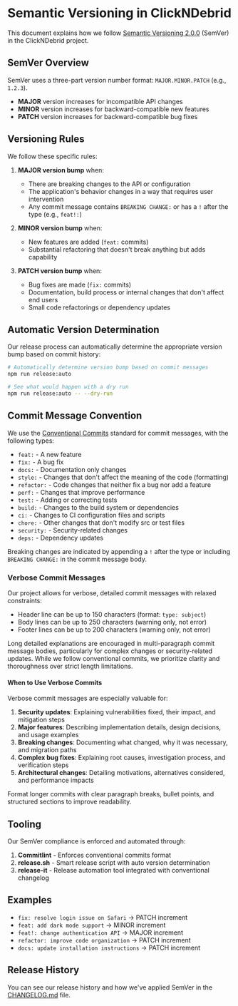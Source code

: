 # Semantic Versioning in ClickNDebrid

This document explains how we follow [Semantic Versioning 2.0.0](https://semver.org/) (SemVer) in the ClickNDebrid project.

## SemVer Overview

SemVer uses a three-part version number format: `MAJOR.MINOR.PATCH` (e.g., `1.2.3`).

- **MAJOR** version increases for incompatible API changes
- **MINOR** version increases for backward-compatible new features
- **PATCH** version increases for backward-compatible bug fixes

## Versioning Rules

We follow these specific rules:

1. **MAJOR version bump** when:

   - There are breaking changes to the API or configuration
   - The application's behavior changes in a way that requires user intervention
   - Any commit message contains `BREAKING CHANGE:` or has a `!` after the type (e.g., `feat!:`)

2. **MINOR version bump** when:

   - New features are added (`feat:` commits)
   - Substantial refactoring that doesn't break anything but adds capability

3. **PATCH version bump** when:
   - Bug fixes are made (`fix:` commits)
   - Documentation, build process or internal changes that don't affect end users
   - Small code refactorings or dependency updates

## Automatic Version Determination

Our release process can automatically determine the appropriate version bump based on commit history:

```bash
# Automatically determine version bump based on commit messages
npm run release:auto

# See what would happen with a dry run
npm run release:auto -- --dry-run
```

## Commit Message Convention

We use the [Conventional Commits](https://www.conventionalcommits.org/) standard for commit messages, with the following types:

- `feat:` - A new feature
- `fix:` - A bug fix
- `docs:` - Documentation only changes
- `style:` - Changes that don't affect the meaning of the code (formatting)
- `refactor:` - Code changes that neither fix a bug nor add a feature
- `perf:` - Changes that improve performance
- `test:` - Adding or correcting tests
- `build:` - Changes to the build system or dependencies
- `ci:` - Changes to CI configuration files and scripts
- `chore:` - Other changes that don't modify src or test files
- `security:` - Security-related changes
- `deps:` - Dependency updates

Breaking changes are indicated by appending a `!` after the type or including `BREAKING CHANGE:` in the commit message body.

### Verbose Commit Messages

Our project allows for verbose, detailed commit messages with relaxed constraints:

- Header line can be up to 150 characters (format: `type: subject`)
- Body lines can be up to 250 characters (warning only, not error)
- Footer lines can be up to 200 characters (warning only, not error)

Long detailed explanations are encouraged in multi-paragraph commit message bodies, particularly for complex changes or security-related updates. While we follow conventional commits, we prioritize clarity and thoroughness over strict length limitations.

#### When to Use Verbose Commits

Verbose commit messages are especially valuable for:

1. **Security updates**: Explaining vulnerabilities fixed, their impact, and mitigation steps
2. **Major features**: Describing implementation details, design decisions, and usage examples
3. **Breaking changes**: Documenting what changed, why it was necessary, and migration paths
4. **Complex bug fixes**: Explaining root causes, investigation process, and verification steps
5. **Architectural changes**: Detailing motivations, alternatives considered, and performance impacts

Format longer commits with clear paragraph breaks, bullet points, and structured sections to improve readability.

## Tooling

Our SemVer compliance is enforced and automated through:

1. **Commitlint** - Enforces conventional commits format
2. **release.sh** - Smart release script with auto version determination
3. **release-it** - Release automation tool integrated with conventional changelog

## Examples

- `fix: resolve login issue on Safari` → PATCH increment
- `feat: add dark mode support` → MINOR increment
- `feat!: change authentication API` → MAJOR increment
- `refactor: improve code organization` → PATCH increment
- `docs: update installation instructions` → PATCH increment

## Release History

You can see our release history and how we've applied SemVer in the [CHANGELOG.md](../CHANGELOG.md) file.
